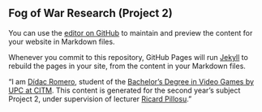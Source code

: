 ## Fog of War Research (Project 2)

You can use the [editor on GitHub](https://github.com/DidacRomero/Fog-of-War-Project-2-Research/edit/master/README.md) to maintain and preview the content for your website in Markdown files.

Whenever you commit to this repository, GitHub Pages will run [Jekyll](https://jekyllrb.com/) to rebuild the pages in your site, from the content in your Markdown files.

“I am [Dídac Romero](https://www.linkedin.com/in/d%C3%ADdac-romero-cam%C3%B3-203692166/), student of the [Bachelor’s Degree in Video Games by UPC at CITM](https://www.citm.upc.edu/ing/estudis/graus-videojocs/). This content is generated for the second year’s subject Project 2, under supervision of lecturer [Ricard Pillosu](https://es.linkedin.com/in/ricardpillosu).”

